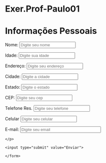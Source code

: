 # Exer.Prof-Paulo01

<!doctype html>
<html lang="pt-br">
<head>
<meta charset="utf-8">
<title>Cadastro</title>
</head>
<body>
<h1>Informações Pessoais</h1>
<form action="obrigado.html" method="get">
    <p><label for="nome">Nome:</label>
        <input type="text" name="nome" placeholder="Digite seu nome">
    </p>
    <p>
        <label for="idade">Idade:</label>
        <input type="number" name="idade" placeholder="Digite sua idade">
    </p>
        <label for="endereço">Endereço:</label>
        <input type="text" name="endereço" placeholder="Digite seu endereço">
    <p>
        <label for="cidade">Cidade:</label>
        <input type="text" name="cidade" placeholder="Digite a cidade">
    </p>
    <p>
        <label for="estado">Estado:</label>
        <input type="text" name="estado" placeholder="Digite o estado">
    </p>
    <p>
        <label for="cep">CEP:</label>
        <input type="number" name="cep" placeholder="Digite seu cep">
    </p>
    <p>
        <label for="telefone res.">Telefone Res.</label>
        <input type="number" name="telefone res." placeholder="Digite seu telefone">
    </p>
    <p>
        <label for="celular">Celular</label>
        <input type="number" name="celular" placeholder="Digite seu celular">
    </p>
    <p>
        <label for="email">E-mail:</label>
        <input type="email" name="e-mail" placeholder="Digite seu email" 
        id="email" size="30">
    
    </p>
    
    <input type="submit" value="Enviar">
    
    </form>
</body>
</html>

